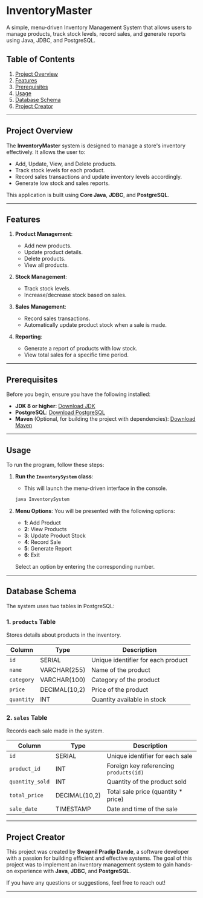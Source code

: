 

# **InventoryMaster**

A simple, menu-driven Inventory Management System that allows users to manage products, track stock levels, record sales, and generate reports using Java, JDBC, and PostgreSQL.

## **Table of Contents**
1. [Project Overview](#project-overview)
2. [Features](#features)
3. [Prerequisites](#prerequisites)
4. [Usage](#usage)
5. [Database Schema](#database-schema)
6. [Project Creator](#project-creator)

---

## **Project Overview**
The **InventoryMaster** system is designed to manage a store's inventory effectively. It allows the user to:
- Add, Update, View, and Delete products.
- Track stock levels for each product.
- Record sales transactions and update inventory levels accordingly.
- Generate low stock and sales reports.

This application is built using **Core Java**, **JDBC**, and **PostgreSQL**.

---

## **Features**
1. **Product Management**:
   - Add new products.
   - Update product details.
   - Delete products.
   - View all products.

2. **Stock Management**:
   - Track stock levels.
   - Increase/decrease stock based on sales.

3. **Sales Management**:
   - Record sales transactions.
   - Automatically update product stock when a sale is made.

4. **Reporting**:
   - Generate a report of products with low stock.
   - View total sales for a specific time period.

---

## **Prerequisites**
Before you begin, ensure you have the following installed:

- **JDK 8 or higher**: [Download JDK](https://www.oracle.com/java/technologies/javase-jdk8-downloads.html)
- **PostgreSQL**: [Download PostgreSQL](https://www.postgresql.org/download/)
- **Maven** (Optional, for building the project with dependencies): [Download Maven](https://maven.apache.org/download.cgi)

---

## **Usage**
To run the program, follow these steps:

1. **Run the `InventorySystem` class**:
   - This will launch the menu-driven interface in the console.
   
   ```bash
   java InventorySystem
   ```

2. **Menu Options**:
   You will be presented with the following options:
   - **1**: Add Product
   - **2**: View Products
   - **3**: Update Product Stock
   - **4**: Record Sale
   - **5**: Generate Report
   - **6**: Exit

   Select an option by entering the corresponding number.

---

## **Database Schema**

The system uses two tables in PostgreSQL:

### **1. `products` Table**
Stores details about products in the inventory.

| Column     | Type        | Description                |
|------------|-------------|----------------------------|
| `id`       | SERIAL      | Unique identifier for each product |
| `name`     | VARCHAR(255)| Name of the product        |
| `category` | VARCHAR(100)| Category of the product    |
| `price`    | DECIMAL(10,2)| Price of the product       |
| `quantity` | INT         | Quantity available in stock|

### **2. `sales` Table**
Records each sale made in the system.

| Column        | Type        | Description                    |
|---------------|-------------|--------------------------------|
| `id`          | SERIAL      | Unique identifier for each sale|
| `product_id`  | INT         | Foreign key referencing `products(id)` |
| `quantity_sold` | INT       | Quantity of the product sold  |
| `total_price` | DECIMAL(10,2)| Total sale price (quantity * price) |
| `sale_date`   | TIMESTAMP   | Date and time of the sale     |

---

## **Project Creator**

This project was created by **Swapnil Pradip Dande**, a software developer with a passion for building efficient and effective systems. The goal of this project was to implement an inventory management system to gain hands-on experience with **Java**, **JDBC**, and **PostgreSQL**. 

If you have any questions or suggestions, feel free to reach out!

---
